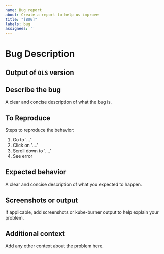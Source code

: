 ```yaml
---
name: Bug report
about: Create a report to help us improve
title: "[BUG]"
labels: bug
assignees: ''
---
```


# Bug Description

## **Output of `OLS` version**

## **Describe the bug**

A clear and concise description of what the bug is.

## **To Reproduce**

Steps to reproduce the behavior:

1. Go to '...'
1. Click on '....'
1. Scroll down to '....'
1. See error

## **Expected behavior**

A clear and concise description of what you expected to happen.

## **Screenshots or output**

If applicable, add screenshots or kube-burner output to help explain your problem.

## **Additional context**

Add any other context about the problem here.
